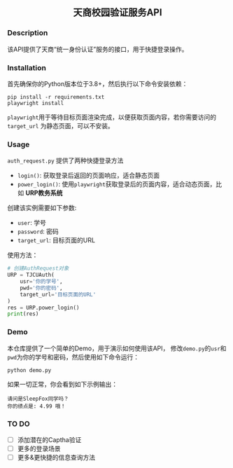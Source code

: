 <h2 align="center">
天商校园验证服务API
</h2>

### Description

该API提供了天商“统一身份认证”服务的接口，用于快捷登录操作。

### Installation
首先确保你的Python版本位于3.8+，然后执行以下命令安装依赖：

```shell
pip install -r requirements.txt
playwright install
```

`playwright`用于等待目标页面渲染完成，以便获取页面内容，若你需要访问的 `target_url` 为静态页面，可以不安装。

### Usage

`auth_request.py` 提供了两种快捷登录方法
- `login()`: 获取登录后返回的页面响应，适合静态页面
- `power_login()`: 使用`playwright`获取登录后的页面内容，适合动态页面，比如 **URP教务系统**

创建该实例需要如下参数:
- `user`: 学号
- `password`: 密码
- `target_url`: 目标页面的URL

使用方法：

```python
# 创建AuthRequest对象
URP = TJCUAuth(
    usr='你的学号',
    pwd='你的密码',
    target_url='目标页面的URL'
)
res = URP.power_login()
print(res)
```

### Demo

本仓库提供了一个简单的Demo，用于演示如何使用该API，
修改`demo.py`的`usr`和`pwd`为你的学号和密码，然后使用如下命令运行：

```shell
python demo.py
```

如果一切正常，你会看到如下示例输出：

```shell
请问是SleepFox同学吗？
你的绩点是: 4.99 哦！
```

### TO DO

- [ ] 添加潜在的Captha验证
- [ ] 更多的登录场景
- [ ] 更多&更快捷的信息查询方法